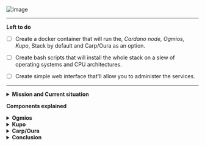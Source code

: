 ![image](https://user-images.githubusercontent.com/50184793/184235833-a1b4a0e7-c665-406e-834b-7ae530d62c8f.png)


<hr/>

**Left to do**

- [ ] Create a docker container that will run the, *Cardano node, Ogmios, Kupo*, Stack by default and Carp/Oura as an option.
 
- [ ] Create bash scripts that will install the whole stack on a slew of operating systems and CPU architectures.

- [ ] Create simple web interface that'll allow you to administer the services.

<hr/>
<details>
  <summary><b>Mission and Current situation</b></summary>

Currently if you're building a dapp on cardano you have one of few choices on how to aggregate the Cardano blockchain data your dapp might need to function properly.

One of the most widely used and easiest solution thus far has been dbSync. However, using dbSync is rather resource intensive and even after full sync still takes up quite a bit of HD space and takes quite a while to sync on top of need the cardano node to sync as well.

There is also services like Blockfrost where a user can sign up for an account, receive an API key and use blockfrost REST API to access whatever data you might need but it doesn't really give you a dApp and if Blockfrost services go down so does your dApp.

However, there are several projects developed as of recent that give you the power of dbSync and are more efficient and a lot less cumbersome on resource utilization. They are not replacements for dbSync per say and usually you have to bundle one or two of these services together to achieve what DB sync offers in one service. Yet, in return there can be 3 or 4 micro-services for example that still take up and use a lot less resources then dbSync does.

For example DB sync system requirements currently are:
```
32 Gigabytes of RAM or more.
4 CPU cores or more.
160 Gigabytes or more of disk storage. (Note this is without full cardano node sync which adds extra 60Gb or so for about a total of 220Gb right out the door.)
```

Noderunner:
```
12 Gigabytes of RAM or more.
4 CPU cores or more
160Gb or more this is with a full cardano-node synced and Kupo with every shelley erra address and their current UTXOs and monitors for changes it has ```--prune-utxo``` flag turned on.
```

The idea for Noderunner is to have a reusable development stack that's easily replicatable by the end user as well or any developer. Where a dApp developer can give the end user the option to connect to their own self hosted version of Noderunner. Think of [LAMP](https://en.wikipedia.org/wiki/LAMP_%28software_bundle%29) stack which you can download linux distros that have the stack pre-installed ready for developers to start building their applications. 



The three major components of Noderunner are: Cardano Node, Ogmios, Kupo. All three pieces of software are open source and are developed by Cardano developers for Cardano developers. 

With these three tools running you will be able to have access to full UTXO history of an address, when they were created and spent, you can search by address or even by datum hash. You will also have access to assets metadata as long as they were created under the Metadata label 721.

And you will have access to data like Pool information, pool delegators, stake address information on which pool it's delegating too all for a fraction of a cost in resources DB sync takes and absolutely a LOT more feasible for a user to run at home.
</details>

**Components explained**

<details>
  <summary><b>Ogmios</b></summary>

![ogmios-logo-white](https://user-images.githubusercontent.com/50184793/184235372-8b563be8-c368-43c6-a87b-fceda0710e5a.png)
https://github.com/CardanoSolutions/ogmios – by Cardano Solutions developed by KtorZ:

Ogmios is a lightweight bridge interface for cardano-node. It offers a WebSocket API that enables local clients to speak Ouroboros' mini-protocols via JSON/RPC.

Ogmios plays several key rolls in Noderunner Eco system. Number one it connects directly to Cardano Nodes IPC socket and most importantly can aggregate requested information from Cardano Node based on the JSON RPC call you specify. With Ogmios you can information like: 
```
-blockHeight: The chain’s highest block number.
-chainTip: The chain’s current tip.
-currentEpoch: The current epoch of the ledger.
-currentProtocolParameters: The current protocol parameters.
-delegationsAndRewards: Current delegation settings and rewards of given reward accounts.
-eraStart: The information regarding the beginning of the current era.
-eraSummaries: Era bounds and slotting parameters details, required for proper slot arithmetic.
-genesisConfig: Get a compact version of the era’s genesis configuration.
-ledgerTip: The most recent block tip known of the ledger.
-nonMyopicMemberRewards: Non-myopic member rewards for each pool. Used in ranking.
-poolIds: The list of all pool identifiers currently registered and active.
-poolParameters: Stake pool parameters submitted with registration certificates.
-poolsRanking: Retrieve stake pools ranking (a.k.a desirabilities).
-proposedProtocolParameters: The last update proposal w.r.t. protocol parameters, if any.
-rewardsProvenance: Get details about rewards calculation for the ongoing epoch.
-stakeDistribution: Distribution of the stake across all known stake pools.
-systemStart: The chain’s start time (UTC).
-utxo: Current UTXO, possibly filtered by output reference.
```
For more on Omgios and its API please visit: https://ogmios.dev/

**Sync Time**
There is no sync time for Ogmios.
</details>

<details>
  <summary><b>Kupo</b></summary>
  
![kupo](https://user-images.githubusercontent.com/50184793/184235554-51547d71-41e4-498c-a681-ed15f60799ca.png)
<hr/>
https://github.com/CardanoSolutions/kupo by Cardano Solutions developed by KtorZ:

Kupo is fast, lightweight and configurable chain-index for the Cardano blockchain. It synchronizes data from the blockchain according to patterns matching addresses present in transaction outputs and builds a lookup table from matches to their associated output references, values and datum hashes.

Kupo is one of my favorite tools on Cardano. With the fact that being able to query the cardano node for UTXOs by Address is being deprecated Kupo becomes almost a must have tool for any Cardano developer.

With Kupo you are able to sync a index of Addresses and their UTXO state. It’ll flag unspent UTXOs for an address and it will flag spent ones and also tell you when when they were spent and which TX.

Kupo also goes a step further for the vasil/Babbage era and it will also lets you search UTXOs by their datum hash.

Kupo can also search whch synced addresses hold a policy id and or asset you specify.

Kupo in the very near future will also have an API end point to search for Policy/Asset Metadata making it pretty much a one stop shop

**Connection and Sync time**
Kupo can connect to either your Ogmios instance or through your Cardano nodes IPC socket to sync it’s database. Kupo takes about 24 hours to sync if you start from the Shelley ERA. And takes about 45Gb of hd space on Mainnet with every single address and it’s UTXO indexed currently existing on Cardano blockchain. However if you use the flag to prune used UTXOs and only keep the active ones it only has a 5.1GB foot print!!!
</details>

<details>
  <summary><b>Carp/Oura</b></summary>
  
https://dcspark.github.io/carp by Dc Spark <br />
https://github.com/txpipe/oura/releases by TxPipe Development lead by scarmuega

So why bundle Carp and Oura under the same category even though they're developed by two different groups?

Well, main reason is cause Cardano eco system is pretty fucking bad ass and developers like to collaborate. 

But also because Carp runs Oura under the hood to aggregate the data from cardano-node, then Carp takes this information and neatly places it into postgre sql for us.

Oura is a rust-native implementation of a pipeline that connects to the tip of a Cardano node through a combination of Ouroboros mini-protocol (using either a unix socket or tcp bearer), filters the events that match a particular pattern and then submits a succint, self-contained payload to pluggable observers called "sinks".

**Connection and Sync time**
Oura in Noderunner instance connects N2C to Cardano nodes socket directly to aggregate the mainnet asset metadata and it’s final database takes up about 4.5Gb of hd space and takes about 24hours to sync.
</details>

<details>
  <summary><b> Conclusion</b></summary>

With these three services and Cardano Node we are able to aggregate and create a small Eco system for our selves where we have access to pretty much all data that should suffice for majority of dapps created or being created at a fraction of the resources cost if you were needing to spin up db sync.

Now you will still need to sync your Cardano Node which takes the longest of the three to sync up and is the most resource heavy.

We will also provide DB boot strapping services for each service mentioned if you so choose to use them.

</details>


